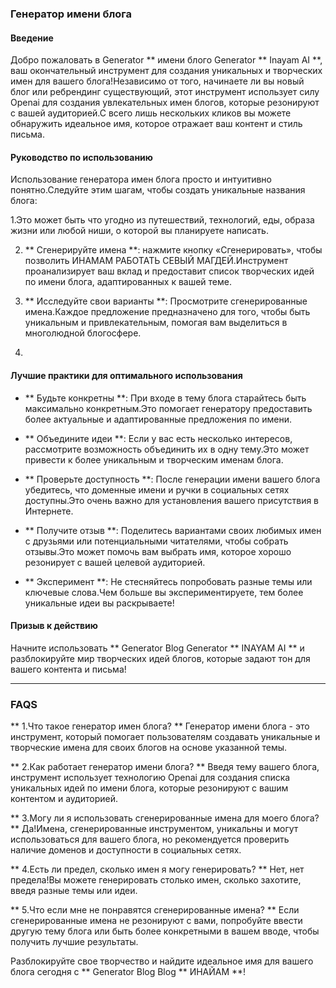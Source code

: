 ### Генератор имени блога

#### Введение
Добро пожаловать в Generator ** имени блого Generator ** Inayam AI **, ваш окончательный инструмент для создания уникальных и творческих имен для вашего блога!Независимо от того, начинаете ли вы новый блог или ребрендинг существующий, этот инструмент использует силу Openai для создания увлекательных имен блогов, которые резонируют с вашей аудиторией.С всего лишь нескольких кликов вы можете обнаружить идеальное имя, которое отражает ваш контент и стиль письма.

#### Руководство по использованию
Использование генератора имен блога просто и интуитивно понятно.Следуйте этим шагам, чтобы создать уникальные названия блога:

1.Это может быть что угодно из путешествий, технологий, еды, образа жизни или любой ниши, о которой вы планируете написать.

2. ** Сгенерируйте имена **: нажмите кнопку «Сгенерировать», чтобы позволить ИНАМАМ РАБОТАТЬ СЕВЫЙ МАГДЕЙ.Инструмент проанализирует ваш вклад и предоставит список творческих идей по имени блога, адаптированных к вашей теме.

3. ** Исследуйте свои варианты **: Просмотрите сгенерированные имена.Каждое предложение предназначено для того, чтобы быть уникальным и привлекательным, помогая вам выделиться в многолюдной блогосфере.

4.

#### Лучшие практики для оптимального использования
- ** Будьте конкретны **: При входе в тему блога старайтесь быть максимально конкретным.Это помогает генератору предоставить более актуальные и адаптированные предложения по имени.

- ** Объедините идеи **: Если у вас есть несколько интересов, рассмотрите возможность объединить их в одну тему.Это может привести к более уникальным и творческим именам блога.

- ** Проверьте доступность **: После генерации имени вашего блога убедитесь, что доменные имени и ручки в социальных сетях доступны.Это очень важно для установления вашего присутствия в Интернете.

- ** Получите отзыв **: Поделитесь вариантами своих любимых имен с друзьями или потенциальными читателями, чтобы собрать отзывы.Это может помочь вам выбрать имя, которое хорошо резонирует с вашей целевой аудиторией.

- ** Эксперимент **: Не стесняйтесь попробовать разные темы или ключевые слова.Чем больше вы экспериментируете, тем более уникальные идеи вы раскрываете!

#### Призыв к действию
Начните использовать ** Generator Blog Generator ** INAYAM AI ** и разблокируйте мир творческих идей блогов, которые задают тон для вашего контента и письма!

---

### FAQS

** 1.Что такое генератор имен блога? **
Генератор имени блога - это инструмент, который помогает пользователям создавать уникальные и творческие имена для своих блогов на основе указанной темы.

** 2.Как работает генератор имени блога? **
Введя тему вашего блога, инструмент использует технологию Openai для создания списка уникальных идей по имени блога, которые резонируют с вашим контентом и аудиторией.

** 3.Могу ли я использовать сгенерированные имена для моего блога? **
Да!Имена, сгенерированные инструментом, уникальны и могут использоваться для вашего блога, но рекомендуется проверить наличие доменов и доступности в социальных сетях.

** 4.Есть ли предел, сколько имен я могу генерировать? **
Нет, нет предела!Вы можете генерировать столько имен, сколько захотите, введя разные темы или идеи.

** 5.Что если мне не понравятся сгенерированные имена? **
Если сгенерированные имена не резонируют с вами, попробуйте ввести другую тему блога или быть более конкретными в вашем вводе, чтобы получить лучшие результаты.

Разблокируйте свое творчество и найдите идеальное имя для вашего блога сегодня с ** Generator Blog Blog ** ИНАЙАМ **!